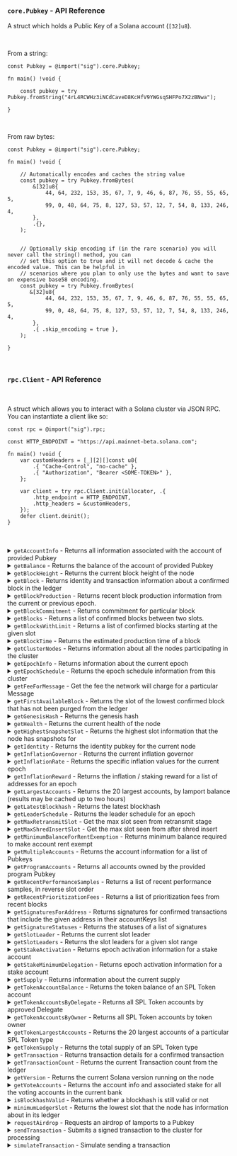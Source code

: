 
### `core.Pubkey` - API Reference

A struct which holds a Public Key of a Solana account (`[32]u8`).

<br/>

From a string:

```zig
const Pubkey = @import("sig").core.Pubkey;

fn main() !void {

    const pubkey = try Pubkey.fromString("4rL4RCWHz3iNCdCaveD8KcHfV9YWGsqSHFPo7X2zBNwa");

}
```

<br/>

From raw bytes:

```zig
const Pubkey = @import("sig").core.Pubkey;

fn main() !void {

    // Automatically encodes and caches the string value
    const pubkey = try Pubkey.fromBytes(
        &[32]u8{
            44, 64, 232, 153, 35, 67, 7, 9, 46, 6, 87, 76, 55, 55, 65, 5,
            99, 0, 48, 64, 75, 8, 127, 53, 57, 12, 7, 54, 8, 133, 246, 4,
        },
        .{},
    );


    // Optionally skip encoding if (in the rare scenario) you will never call the string() method, you can
    // set this option to true and it will not decode & cache the encoded value. This can be helpful in
    // scenarios where you plan to only use the bytes and want to save on expensive base58 encoding.
    const pubkey = try Pubkey.fromBytes(
       &[32]u8{
            44, 64, 232, 153, 35, 67, 7, 9, 46, 6, 87, 76, 55, 55, 65, 5,
            99, 0, 48, 64, 75, 8, 127, 53, 57, 12, 7, 54, 8, 133, 246, 4,
        },
        .{ .skip_encoding = true },
    );

}
```

<br/>

### `rpc.Client` - API Reference

<br/>

A struct which allows you to interact with a Solana cluster via JSON RPC. You can instantiate a client like so:

```zig
const rpc = @import("sig").rpc;

const HTTP_ENDPOINT = "https://api.mainnet-beta.solana.com";

fn main() !void {
    var customHeaders = [_][2][]const u8{
        .{ "Cache-Control", "no-cache" },
        .{ "Authorization", "Bearer <SOME-TOKEN>" },
    };

    var client = try rpc.Client.init(allocator, .{
        .http_endpoint = HTTP_ENDPOINT,
        .http_headers = &customHeaders,
    });
    defer client.deinit();
}
```

<br/>
<br/>

<details>
<summary><code>getAccountInfo</code> - Returns all information associated with the account of provided Pubkey</summary>
<br/>

**Params:** <code>(address: Pubkey, options: GetAccountInfoOptions)</code>
<br/>

**Options**
<br/>

```zig
const GetAccountInfoOptions = struct {
    commitment: ?types.Commitment = null,
    encoding: types.Encoding = .Base64,
};
```

**Usage**
<br/>

```zig
const std = @import("std");
const sig = @import("sig");
const rpc = sig.rpc;
const Pubkey = sig.core.Pubkey;


const allocator = std.heap.page_allocator;

pub fn main() !void {
    var client = try rpc.Client.init(allocator, .{ .http_endpoint = HTTP_ENDPOINT });
    defer client.deinit();

    const pubkey = try Pubkey.fromString("4rL4RCWHz3iNCdCaveD8KcHfV9YWGsqSHFPo7X2zBNwa");

    var resp = try client.getAccountInfo(pubkey, .{ .encoding = .Base64 });
    defer resp.deinit();

    if (resp.err()) |err| {
        std.log.err("error response: {any}", .{err});
        return;
    }

    std.log.debugf("Account info: {any}", .{resp.result().value.data});
}
```

</details>

<details>
<summary><code>getBalance</code> - Returns the balance of the account of provided Pubkey</summary>
<br/>

**Params:** <code>(pubkey: Pubkey)</code>

<br/>

**Usage**
<br/>

```zig
const std = @import("std");
const sig = @import("sig");
const rpc = sig.rpc;
const Pubkey = sig.core.Pubkey;


const allocator = std.heap.page_allocator;

pub fn main() !void {
    const pubkey = try Pubkey.fromString("4rL4RCWHz3iNCdCaveD8KcHfV9YWGsqSHFPo7X2zBNwa");

    var resp = try client.getBalance(pubkey);
    defer resp.deinit();

    if (resp.err()) |err| {
        std.log.err("error response: {any}", .{err});
        return;
    }

    std.log.debugf("balance info: {any}", .{resp.result().value});
}
```

</details>

<details>
<summary><code>getBlockHeight</code> - Returns the current block height of the node</summary>
<br/>

**Params:** <code>None</code>

<br/>

**Usage**
<br/>

```zig
const std = @import("std");
const sig = @import("sig");
const rpc = sig.rpc;


const allocator = std.heap.page_allocator;

pub fn main() !void {
    var client = try rpc.Client.init(allocator, .{ .http_endpoint = HTTP_ENDPOINT });
    defer client.deinit();

    var resp = try client.getBlockHeight();
    defer resp.deinit();

    if (resp.err()) |err| {
        std.log.err("error response: {any}", .{err});
        return;
    }

    std.log.debugf("block height: {any}", .{resp.result()});
}
```

</details>

<details>
<summary><code>getBlock</code> - Returns identity and transaction information about a confirmed block in the ledger</summary>
<br/>

**Params:** <code>(slot: u64, options: GetBlockOptions)</code>

<br/>

**Options**
<br/>

```zig
const GetBlockOptions = struct {
    commitment: ?types.Commitment = null,
    maxSupportedTransactionVersion: i64 = 0,
    transactionDetails: []const u8 = "full",
    rewards: bool = false,
    /// NOTE: must be json for now
    encoding: types.Encoding = .Json,
};
```

**Usage**
<br/>

```zig
const std = @import("std");
const sig = @import("sig");
const rpc = sig.rpc;


const allocator = std.heap.page_allocator;

pub fn main() !void {
    var client = try rpc.Client.init(allocator, .{ .http_endpoint = HTTP_ENDPOINT });
    defer client.deinit();

    var resp = try client.getBlock(500, .{});
    defer resp.deinit();

    if (resp.err()) |err| {
        std.log.err("error response: {any}", .{err});
        return;
    }

    std.log.debugf("block info: {any}", .{resp.result()});
}
```

</details>

<details>
<summary><code>getBlockProduction</code> - Returns recent block production information from the current or previous epoch.</summary>
<br/>

**Params:** <code>(options: GetBlockOptions)</code>

<br/>

**Options**
<br/>

```zig
const GetBlockProductionOptions = struct {
    commitment: ?types.Commitment = null,
    identity: ?[]const u8 = null,
    range: ?struct {
        firstSlot: u64,
        lastSlot: ?u64,
    } = null,
};
```

**Usage**
<br/>

```zig
const std = @import("std");
const sig = @import("sig");
const rpc = sig.rpc;


const allocator = std.heap.page_allocator;

pub fn main() !void {
    var client = try rpc.Client.init(allocator, .{ .http_endpoint = HTTP_ENDPOINT });
    defer client.deinit();

    var resp = try client.getBlockProduction(.{ .identity = "1EWZm7aZYxfZHbyiELXtTgN1yT2vU1HF9d8DWswX2Tp" });
    defer resp.deinit();

    if (resp.err()) |err| {
        std.log.err("error response: {any}", .{err});
        return;
    }

    std.log.debugf("block production info: {any}", .{resp.result()});
}
```

</details>

<details>
<summary><code>getBlockCommitment</code> - Returns commitment for particular block</summary>
<br/>

**Params:** <code>(slot: u64)</code>

<br/>

**Usage**
<br/>

```zig
const std = @import("std");
const sig = @import("sig");
const rpc = sig.rpc;


const allocator = std.heap.page_allocator;

pub fn main() !void {
    var client = try rpc.Client.init(allocator, .{ .http_endpoint = HTTP_ENDPOINT });
    defer client.deinit();

    var resp = try client.getBlockCommitment(400);
    defer resp.deinit();

    if (resp.err()) |err| {
        std.log.err("error response: {any}", .{err});
        return;
    }

    std.log.debugf("block commitment info: {any}", .{resp.result()});
}
```

</details>

<details>
<summary><code>getBlocks</code> - Returns a list of confirmed blocks between two slots.
</summary>
<br/>

**Params:** <code>(startSlot: u64, endSlot: ?u64, options: GetBlocksOptions)</code>

<br/>

**Options**
<br/>

```zig
const GetBlocksOptions = struct {
    commitment: ?types.Commitment = null,
};
```

**Usage**
<br/>

```zig
const std = @import("std");
const sig = @import("sig");
const rpc = sig.rpc;


const allocator = std.heap.page_allocator;

pub fn main() !void {
    var client = try rpc.Client.init(allocator, .{ .http_endpoint = HTTP_ENDPOINT });
    defer client.deinit();

    var resp = try client.getBlocks(400, 500, .{});
    defer resp.deinit();

    if (resp.err()) |err| {
        std.log.err("error response: {any}", .{err});
        return;
    }

    std.log.debugf("blocks: {any}", .{resp.result()});
}
```

</details>

<details>
<summary><code>getBlocksWithLimit</code> - Returns a list of confirmed blocks starting at the given slot</summary>
<br/>

**Params:** <code>(startSlot: u64, limit: ?u64, options: GetBlocksOptions)</code>

<br/>

**Options**
<br/>

```zig
const GetBlocksOptions = struct {
    commitment: ?types.Commitment = null,
};
```

**Usage**
<br/>

```zig
const std = @import("std");
const sig = @import("sig");
const rpc = sig.rpc;


const allocator = std.heap.page_allocator;

pub fn main() !void {
    var client = try rpc.Client.init(allocator, .{ .http_endpoint = HTTP_ENDPOINT });
    defer client.deinit();

    var resp = try client.getBlocksWithLimit(400, 25, .{});
    defer resp.deinit();

    if (resp.err()) |err| {
        std.log.err("error response: {any}", .{err});
        return;
    }

    std.log.debugf("blocks: {any}", .{resp.result()});
}
```

</details>

<details>
<summary><code>getBlockTime</code> - Returns the estimated production time of a block</summary>
<br/>

**Params:** <code>(slot: u64)</code>

<br/>

**Usage**
<br/>

```zig
const std = @import("std");
const sig = @import("sig");
const rpc = sig.rpc;


const allocator = std.heap.page_allocator;

pub fn main() !void {
    var client = try rpc.Client.init(allocator, .{ .http_endpoint = HTTP_ENDPOINT });
    defer client.deinit();

    var resp = try client.getBlockTime(163954396);
    defer resp.deinit();

    if (resp.err()) |err| {
        std.log.err("error response: {any}", .{err});
        return;
    }

    std.log.debugf("block time: {any}", .{resp.result()});
}
```

</details>

<details>
<summary><code>getClusterNodes</code> - Returns information about all the nodes participating in the cluster</summary>
<br/>

**Params:** <code>None</code>

<br/>

**Usage**
<br/>

```zig
const std = @import("std");
const sig = @import("sig");
const rpc = sig.rpc;


const allocator = std.heap.page_allocator;

pub fn main() !void {
    var client = try rpc.Client.init(allocator, .{ .http_endpoint = HTTP_ENDPOINT });
    defer client.deinit();

    var resp = try client.getClusterNodes();
    defer resp.deinit();

    if (resp.err()) |err| {
        std.log.err("error response: {any}", .{err});
        return;
    }

    std.log.debugf("cluster nodes: {any}", .{resp.result()});
}
```

</details>

<details>
<summary><code>getEpochInfo</code> - Returns information about the current epoch</summary>
<br/>

**Params:** <code>(options: GetEpochInfoOptions)</code>

<br/>

**Options**
<br/>

```zig
const GetEpochInfoOptions = struct {
    commitment: ?types.Commitment = null,
};
```

**Usage**
<br/>

```zig
const std = @import("std");
const sig = @import("sig");
const rpc = sig.rpc;


const allocator = std.heap.page_allocator;

pub fn main() !void {
    var client = try rpc.Client.init(allocator, .{ .http_endpoint = HTTP_ENDPOINT });
    defer client.deinit();

    var resp = try client.getEpochInfo(.{});
    defer resp.deinit();

    if (resp.err()) |err| {
        std.log.err("error response: {any}", .{err});
        return;
    }

    std.log.debugf("epoch info: {any}", .{resp.result()});
}
```

</details>

<details>
<summary><code>getEpochSchedule</code> - Returns the epoch schedule information from this cluster</summary>
<br/>

**Params:** <code>None</code>

<br/>

**Usage**
<br/>

```zig
const std = @import("std");
const sig = @import("sig");
const rpc = sig.rpc;


const allocator = std.heap.page_allocator;

pub fn main() !void {
    var client = try rpc.Client.init(allocator, .{ .http_endpoint = HTTP_ENDPOINT });
    defer client.deinit();

    var resp = try client.getEpochSchedule();
    defer resp.deinit();

    if (resp.err()) |err| {
        std.log.err("error response: {any}", .{err});
        return;
    }

    std.log.debugf("epoch schedule: {any}", .{resp.result()});
}
```

</details>

<details>
<summary><code>getFeeForMessage</code> - Get the fee the network will charge for a particular Message</summary>
<br/>

**Params:** <code>(message: []const u8, options: GetFeeForMessageOptions)</code>

<br/>

**Options**
<br/>

```zig
const GetFeeForMessageOptions = struct {
    commitment: ?types.Commitment = null,
};
```

**Usage**
<br/>

```zig
const std = @import("std");
const sig = @import("sig");
const rpc = sig.rpc;


const allocator = std.heap.page_allocator;

pub fn main() !void {
    var client = try rpc.Client.init(allocator, .{ .http_endpoint = HTTP_ENDPOINT });
    defer client.deinit();

    var resp = try client.getFeeForMessage("AQABAgIAAAAAAAAAAAAAAAAAAAAAAAAAAAAAAAAAAAAAAAAAAQAAAAAAAAAAAAAAAAAAAAAAAAAAAAAAAAAAAAAAAAAAAAAAAAAAAAAAAAAAAAAAAAAAAAAAAAAAAAAAAAAAAAEBAQAA", .{});
    defer resp.deinit();

    if (resp.err()) |err| {
        std.log.err("error response: {any}", .{err});
        return;
    }

    std.log.debugf("message fee info: {any}", .{resp.result()});
}
```

</details>

<details>
<summary><code>getFirstAvailableBlock</code> - Returns the slot of the lowest confirmed block that has not been purged from the ledger</summary>
<br/>

**Params:** <code>None</code>

<br/>

**Usage**
<br/>

```zig
const std = @import("std");
const sig = @import("sig");
const rpc = sig.rpc;


const allocator = std.heap.page_allocator;

pub fn main() !void {
    var client = try rpc.Client.init(allocator, .{ .http_endpoint = HTTP_ENDPOINT });
    defer client.deinit();

    var resp = try client.getFirstAvailableBlock();
    defer resp.deinit();

    if (resp.err()) |err| {
        std.log.err("error response: {any}", .{err});
        return;
    }

    std.log.debugf("first available block: {any}", .{resp.result()});
}
```

</details>

<details>
<summary><code>getGenesisHash</code> - Returns the genesis hash</summary>
<br/>

**Params:** <code>None</code>

<br/>

**Usage**
<br/>

```zig
const std = @import("std");
const sig = @import("sig");
const rpc = sig.rpc;


const allocator = std.heap.page_allocator;

pub fn main() !void {
    var resp = try client.getGenesisHash();
    defer resp.deinit();

    if (resp.err()) |err| {
        std.log.err("error response: {any}", .{err});
        return;
    }

    std.log.debugf("genesis hash: {any}", .{resp.result()});
}
```

</details>

<details>
<summary><code>getHealth</code> - Returns the current health of the node</summary>
<br/>

_NOTE:_ If one or more --known-validator arguments are provided to solana-validator - "ok" is returned when the node has within HEALTH_CHECK_SLOT_DISTANCE slots of the highest known validator, otherwise an error is returned. "ok" is always returned if no known validators are provided.

**Params:** <code>None</code>

<br/>

**Usage**
<br/>

```zig
const std = @import("std");
const sig = @import("sig");
const rpc = sig.rpc;


const allocator = std.heap.page_allocator;

pub fn main() !void {
    var client = try rpc.Client.init(allocator, .{ .http_endpoint = HTTP_ENDPOINT });
    defer client.deinit();

    var resp = try client.getHealth();
    defer resp.deinit();

    if (resp.err()) |err| {
        std.log.err("error response: {any}", .{err});
        return;
    }

    std.log.debugf("health: {any}", .{resp.result()});
}
```

</details>

<details>
<summary><code>getHighestSnapshotSlot</code> - Returns the highest slot information that the node has snapshots for</summary>
<br/>

_NOTE:_ This will find the highest full snapshot slot, and the highest incremental snapshot slot based on the full snapshot slot, if there is one.

**Params:** <code>None</code>

<br/>

**Usage**
<br/>

```zig
const std = @import("std");
const sig = @import("sig");
const rpc = sig.rpc;


const allocator = std.heap.page_allocator;

pub fn main() !void {
    var client = try rpc.Client.init(allocator, .{ .http_endpoint = HTTP_ENDPOINT });
    defer client.deinit();

    var resp = try client.getHighestSnapshotSlot();
    defer resp.deinit();

    if (resp.err()) |err| {
        std.log.err("error response: {any}", .{err});
        return;
    }

    std.log.debugf("snapshot info: {any}", .{resp.result()});
}
```

</details>

<details>
<summary><code>getIdentity</code> - Returns the identity pubkey for the current node</summary>
<br/>

**Params:** <code>None</code>

<br/>

**Usage**
<br/>

```zig
const std = @import("std");
const sig = @import("sig");
const rpc = sig.rpc;


const allocator = std.heap.page_allocator;

pub fn main() !void {
    var client = try rpc.Client.init(allocator, .{ .http_endpoint = HTTP_ENDPOINT });
    defer client.deinit();

    var resp = try client.getIdentity();
    defer resp.deinit();

    if (resp.err()) |err| {
        std.log.err("error response: {any}", .{err});
        return;
    }

    std.log.debugf("indentity info: {any}", .{resp.result()});
}
```

</details>

<details>
<summary><code>getInflationGovernor</code> - Returns the current inflation governor</summary>
<br/>

**Params:** <code>(options: GetInflationGovernorOptions)</code>

<br/>

**Options**
<br/>

```zig
const GetInflationGovernorOptions = struct {
    commitment: ?types.Commitment = null,
};
```

**Usage**
<br/>

```zig
const std = @import("std");
const sig = @import("sig");
const rpc = sig.rpc;


const allocator = std.heap.page_allocator;

pub fn main() !void {
    var client = try rpc.Client.init(allocator, .{ .http_endpoint = HTTP_ENDPOINT });
    defer client.deinit();

    var resp = try client.getInflationGovernor(.{});
    defer resp.deinit();

    if (resp.err()) |err| {
        std.log.err("error response: {any}", .{err});
        return;
    }

    std.log.debugf("inflation info: {any}", .{resp.result()});
}
```

</details>

<details>
<summary><code>getInflationRate</code> - Returns the specific inflation values for the current epoch</summary>
<br/>

**Params:** <code>None</code>

<br/>

**Usage**
<br/>

```zig
const std = @import("std");
const sig = @import("sig");
const rpc = sig.rpc;


const allocator = std.heap.page_allocator;

pub fn main() !void {
    var client = try rpc.Client.init(allocator, .{ .http_endpoint = HTTP_ENDPOINT });
    defer client.deinit();

    var resp = try client.getInflationRate();
    defer resp.deinit();

    if (resp.err()) |err| {
        std.log.err("error response: {any}", .{err});
        return;
    }

    std.log.debugf("inflation rate: {any}", .{resp.result()});
}
```

</details>

<details>
<summary><code>getInflationReward</code> - Returns the inflation / staking reward for a list of addresses for an epoch</summary>
<br/>

**Params:** <code>(accounts: []Pubkey, options: GetInflationRewardOptions)</code>

<br/>

**Options**
<br/>

```zig
const GetInflationRewardOptions = struct {
    commitment: ?types.Commitment = null,
    epoch: ?u64 = null,
    minContextSlot: ?u64 = null,
};
```

**Usage**
<br/>

```zig
const std = @import("std");
const sig = @import("sig");
const rpc = sig.rpc;


const allocator = std.heap.page_allocator;

pub fn main() !void {
    var client = try rpc.Client.init(allocator, .{ .http_endpoint = HTTP_ENDPOINT });
    defer client.deinit();

    var accounts = [2]Pubkey{
        try Pubkey.fromString(
            "6dmNQ5jwLeLk5REvio1JcMshcbvkYMwy26sJ8pbkvStu",
        ) ,
        try Pubkey.fromString(
            "BGsqMegLpV6n6Ve146sSX2dTjUMj3M92HnU8BbNRMhF2",
        ),
    };
    var resp = try client.getInflationReward(&accounts, .{});
    defer resp.deinit();

    if (resp.err()) |err| {
        std.log.err("error response: {any}", .{err});
        return;
    }

    std.log.debugf("inflation reward info: {any}", .{resp.result()});
}
```

</details>

<details>
<summary><code>getLargestAccounts</code> - Returns the 20 largest accounts, by lamport balance (results may be cached up to two hours)</summary>
<br/>

**Params:** <code>(options: GetLargestAccountsOptions)</code>

<br/>

**Options**
<br/>

```zig
const GetLargestAccountsOptions = struct {
    commitment: ?types.Commitment = null,
    filter: ?enum { Circulating, NonCirculating } = null,
};
```

**Usage**
<br/>

```zig
const std = @import("std");
const sig = @import("sig");
const rpc = sig.rpc;


const allocator = std.heap.page_allocator;

pub fn main() !void {
    var client = try rpc.Client.init(allocator, .{ .http_endpoint = HTTP_ENDPOINT });
    defer client.deinit();

    var resp = try client.getLargestAccounts(.{});
    defer resp.deinit();

    if (resp.err()) |err| {
        std.log.err("error response: {any}", .{err});
        return;
    }

    std.log.debugf("largest accounts: {any}", .{resp.result()});
}
```

</details>

<details>
<summary><code>getLatestBlockhash</code> - Returns the latest blockhash</summary>
<br/>
.

**Params:** <code>(options: GetLatestBlockhashOptions)</code>

<br/>

**Options**
<br/>

```zig
const GetLatestBlockhashOptions = struct {
    commitment: ?types.Commitment = null,
    minContextSlot: ?u64 = null,
};
```

**Usage**
<br/>

```zig
const std = @import("std");
const sig = @import("sig");
const rpc = sig.rpc;


const allocator = std.heap.page_allocator;

pub fn main() !void {
    var client = try rpc.Client.init(allocator, .{ .http_endpoint = HTTP_ENDPOINT });
    defer client.deinit();

    var resp = try client.getLatestBlockhash(.{});
    defer resp.deinit();

    if (resp.err()) |err| {
        std.log.err("error response: {any}", .{err});
        return;
    }

    std.log.debugf("latest blockhash: {any}", .{resp.result()});
}
```

</details>

<details>
<summary><code>getLeaderSchedule</code> - Returns the leader schedule for an epoch</summary>
<br/>

**Params:** <code>(epoch: ?u64, options: GetLeaderScheduleOptions)</code>

<br/>

**Options**
<br/>

```zig
const GetLeaderScheduleOptions = struct {
    commitment: ?types.Commitment = null,
    identity: ?[]const u8 = null,
};
```

**Usage**
<br/>

```zig
const std = @import("std");
const sig = @import("sig");
const rpc = sig.rpc;


const allocator = std.heap.page_allocator;

pub fn main() !void {
    var client = try rpc.Client.init(allocator, .{ .http_endpoint = HTTP_ENDPOINT });
    defer client.deinit();

    var resp = try client.getLeaderSchedule(null, .{ .identity = "GRmtMtAeSL8HgX1p815ATQjaYU4Sk7XCP21i4yoFd3KS" });
    // defer resp.deinit();

    if (resp.err()) |err| {
        std.log.err("error response: {any}", .{err});
        return;
    }

    std.log.debugf("leader schedule: {any}", .{resp.result()});
}
```

</details>

<details>
<summary><code>getMaxRetransmitSlot</code> - Get the max slot seen from retransmit stage</summary>
<br/>

**Params:** <code>None</code>

<br/>

**Usage**
<br/>

```zig
const std = @import("std");
const sig = @import("sig");
const rpc = sig.rpc;


const allocator = std.heap.page_allocator;

pub fn main() !void {
    var client = try rpc.Client.init(allocator, .{ .http_endpoint = HTTP_ENDPOINT });
    defer client.deinit();

    var resp = try client.getMaxRetransmitSlot();
    defer resp.deinit();

    if (resp.err()) |err| {
        std.log.err("error response: {any}", .{err});
        return;
    }

    std.log.debugf("max retransmit slot: {any}", .{resp.result()});
}
```

</details>

<details>
<summary><code>getMaxShredInsertSlot</code> - Get the max slot seen from after shred insert</summary>
<br/>

**Params:** <code>None</code>

<br/>

**Usage**
<br/>

```zig
const std = @import("std");
const sig = @import("sig");
const rpc = sig.rpc;


const allocator = std.heap.page_allocator;

pub fn main() !void {
    var client = try rpc.Client.init(allocator, .{ .http_endpoint = HTTP_ENDPOINT });
    defer client.deinit();

    var resp = try client.getMaxShredInsertSlot();
    defer resp.deinit();

    if (resp.err()) |err| {
        std.log.err("error response: {any}", .{err});
        return;
    }

    std.log.debugf("max shred insert slot: {any}", .{resp.result()});
}
```

</details>

<details>
<summary><code>getMinimumBalanceForRentExemption</code> - Returns minimum balance required to make account rent exempt</summary>
<br/>

**Params:** <code>(size: usize)</code>

<br/>

**Usage**
<br/>

```zig
const std = @import("std");
const sig = @import("sig");
const rpc = sig.rpc;


const allocator = std.heap.page_allocator;

pub fn main() !void {
    var client = try rpc.Client.init(allocator, .{ .http_endpoint = HTTP_ENDPOINT });
    defer client.deinit();

    var resp = try client.getMinimumBalanceForRentExemption(1000);
    defer resp.deinit();

    if (resp.err()) |err| {
        std.log.err("error response: {any}", .{err});
        return;
    }

    std.log.debugf("minimum balance: {any}", .{resp.result()});
}
```

</details>

<details>
<summary><code>getMultipleAccounts</code> - Returns the account information for a list of Pubkeys</summary>
<br/>

**Params:** <code>(pubkeys: []Pubkey, options: GetMultipleAccountsOptions)</code>

<br/>

**Options**
<br/>

```zig
const GetMultipleAccountsOptions = struct {
    commitment: ?types.Commitment = null,
    encoding: types.Encoding = .Base64,
};
```

**Usage**
<br/>

```zig
const std = @import("std");
const sig = @import("sig");
const rpc = sig.rpc;


const allocator = std.heap.page_allocator;

pub fn main() !void {
    var client = try rpc.Client.init(allocator, .{ .http_endpoint = HTTP_ENDPOINT });
    defer client.deinit();

    var accounts2 = [2]Pubkey{
        try Pubkey.fromString(
            "4rL4RCWHz3iNCdCaveD8KcHfV9YWGsqSHFPo7X2zBNwa",
        ),
        try Pubkey.fromString(
            "BGsqMegLpV6n6Ve146sSX2dTjUMj3M92HnU8BbNRMhF2",
        ),
    };
    var resp = try client.getMultipleAccounts(&accounts2, .{});
    defer resp.deinit();

    if (resp.err()) |err| {
        std.log.err("error response: {any}", .{err});
        return;
    }

    std.log.debugf("multiple accounts: {any}", .{resp.result()});
}
```

</details>

<details>
<summary><code>getProgramAccounts</code> - Returns all accounts owned by the provided program Pubkey</summary>
<br/>

**Params:** <code>(pubkeys: []Pubkey, options: GetMultipleAccountsOptions)</code>

<br/>

**Options**
<br/>

```zig
pub const GetProgramAccountsOptions = struct {
    commitment: ?types.Commitment = null,
    /// NOTE: this needs to base64 if want to convert to `core.Account` type
    encoding: types.Encoding = .Base64,
    minContextSlot: ?u64 = null,
    /// NOTE: needs to be true
    withContext: bool = true,
    dataSlice: ?DataSlice = null,
    filters: ?[]Filter = null,
};
```

**Usage**
<br/>

```zig
const std = @import("std");
const sig = @import("sig");
const rpc = sig.rpc;


const allocator = std.heap.page_allocator;

pub fn main() !void {
    var client = try rpc.Client.init(allocator, .{ .http_endpoint = HTTP_ENDPOINT });
    defer client.deinit();

    var filters = [1]Filter{.{ .memcmp = .{ .offset = 0, .bytes = "EPjFWdd5AufqSSqeM2qN1xzybapC8G4wEGGkZwyTDt1v" } }};
    var resp = try client.getProgramAccounts(
        try Pubkey.fromString("TokenkegQfeZyiNwAJbNbGKPFXCWuBvf9Ss623VQ5DA"),
        .{ .filters = &filters },
    );
    defer resp.deinit();

    if (resp.err()) |err| {
        std.log.err("error response: {any}", .{err});
        return;
    }

    std.log.debugf("program accounts: {any}", .{resp.result()});
}
```

</details>

<details>
<summary><code>getRecentPerformanceSamples</code> - Returns a list of recent performance samples, in reverse slot order</summary>
<br/>

_NOTE:_ Performance samples are taken every 60 seconds and include the number of transactions and slots that occur in a given time window.

**Params:** <code>(limit: ?u64)</code>

<br/>

**Usage**
<br/>

```zig
const std = @import("std");
const sig = @import("sig");
const rpc = sig.rpc;


const allocator = std.heap.page_allocator;

pub fn main() !void {
    var client = try rpc.Client.init(allocator, .{ .http_endpoint = HTTP_ENDPOINT });
    defer client.deinit();

    var resp = try client.getRecentPerformanceSamples(null);
    defer resp.deinit();

    if (resp.err()) |err| {
        std.log.err("error response: {any}", .{err});
        return;
    }

    std.log.debugf("recent performance samples: {any}", .{resp.result()});
}
```

</details>

<details>
<summary><code>getRecentPrioritizationFees</code> - Returns a list of prioritization fees from recent blocks</summary>
<br/>

**Params:** <code>(pubkeys: ?[]Pubkey)</code>

<br/>

**Usage**
<br/>

```zig
const std = @import("std");
const sig = @import("sig");
const rpc = sig.rpc;


const allocator = std.heap.page_allocator;

pub fn main() !void {
    var client = try rpc.Client.init(allocator, .{ .http_endpoint = HTTP_ENDPOINT });
    defer client.deinit();

    var resp = try client.getRecentPrioritizationFees(null);
    defer resp.deinit();

    if (resp.err()) |err| {
        std.log.err("error response: {any}", .{err});
        return;
    }

    std.log.debugf("recent prioritization fees: {any}", .{resp.result()});
}
```

</details>

<details>
<summary><code>getSignaturesForAddress</code> - Returns signatures for confirmed transactions that include the given address in their accountKeys list</summary>
<br/>

_NOTE:_ Returns signatures backwards in time from the provided signature or most recent confirmed block.

**Params:** <code>(pubkey: Pubkey, options: GetSignaturesForAddressOptions)</code>

<br/>

**Options**
<br/>

````zig
pub const GetSignaturesForAddressOptions = struct {
    commitment: ?types.Commitment = null,
    minContextSlot: ?u64 = null,
    limit: u32 = 1000,
    before: ?[]const u8 = null,
    until: ?[]const u8 = null,
};
```

**Usage**
<br/>

```zig
const std = @import("std");
const sig = @import("sig");
const rpc = sig.rpc;


const allocator = std.heap.page_allocator;

pub fn main() !void {
    var client = try rpc.Client.init(allocator, .{ .http_endpoint = HTTP_ENDPOINT });
    defer client.deinit();

    var resp = try client.getSignaturesForAddress(try Pubkey.fromString("4rL4RCWHz3iNCdCaveD8KcHfV9YWGsqSHFPo7X2zBNwa"), .{ .limit = 10 });
    defer resp.deinit();

    if (resp.err()) |err| {
        std.log.err("error response: {any}", .{err});
        return;
    }

    std.log.debugf("signatures: {any}", .{resp.result()});
}
````

</details>

<details>
<summary><code>getSignatureStatuses</code> - Returns the statuses of a list of signatures</summary>
<br/>

**Params:** <code>(pubkey: Pubkey, options: GetSignatureStatusesOptions)</code>

<br/>

**Options**
<br/>

```zig
const GetSignatureStatusesOptions = struct {
    searchTransactionHistory: bool = false,
};
```

**Usage**
<br/>

```zig
const std = @import("std");
const sig = @import("sig");
const rpc = sig.rpc;


const allocator = std.heap.page_allocator;

pub fn main() !void {
    var client = try rpc.Client.init(allocator, .{ .http_endpoint = HTTP_ENDPOINT });
    defer client.deinit();

    var signatures = [2][]const u8{
        "3oK4vMqnRbLhdNVq9Cb81JwHim4QaxvgcNEyA4jTySFFtFtBhJgmLwT3rMFAGakKHE9iMiymVNZsTbnrzNjuxXJc",
        "5fqHdfeY1GbshDFzTdybqDbR3mwj5tkgHEP28dFWFZDcvQkkJUynVWrsfMYip8SsfAaFYTFmRdeC3K1CQRC7Ukkb",
    };
    var resp = try client.getSignatureStatuses(&signatures, .{ .searchTransactionHistory = true });
    defer resp.deinit();

    if (resp.err()) |err| {
        std.log.err("error response: {any}", .{err});
        return;
    }

    std.log.debugf("signature statuses: {any}", .{resp.result()});
}
```

</details>

<details>
<summary><code>getSlotLeader</code> - Returns the current slot leader</summary>
<br/>

**Params:** <code>(options: GetSlotLeaderOptions)</code>

<br/>

**Options**
<br/>

```zig
const GetSlotLeaderOptions = struct {
    commitment: ?types.Commitment = null,
    minContextSlot: ?u64 = null,
};
```

**Usage**
<br/>

```zig
const std = @import("std");
const sig = @import("sig");
const rpc = sig.rpc;


const allocator = std.heap.page_allocator;

pub fn main() !void {
    var client = try rpc.Client.init(allocator, .{ .http_endpoint = HTTP_ENDPOINT });
    defer client.deinit();

    var resp = try client.getSlotLeader(.{});
    defer resp.deinit();

    if (resp.err()) |err| {
        std.log.err("error response: {any}", .{err});
        return;
    }

    std.log.debugf("slot leader: {any}", .{resp.result()});
}
```

</details>

<details>
<summary><code>getSlotLeaders</code> - Returns the slot leaders for a given slot range</summary>
<br/>

**Params:** <code>(startSlot: ?u64, limit: ?u64)</code>

<br/>

**Usage**
<br/>

```zig
const std = @import("std");
const sig = @import("sig");
const rpc = sig.rpc;


const allocator = std.heap.page_allocator;

pub fn main() !void {
    var client = try rpc.Client.init(allocator, .{ .http_endpoint = HTTP_ENDPOINT });
    defer client.deinit();

    var resp = try client.getSlotLeaders(193536000, 10);
    defer resp.deinit();

    if (resp.err()) |err| {
        std.log.err("error response: {any}", .{err});
        return;
    }

    std.log.debugf("slot leaders: {any}", .{resp.result()});
}
```

</details>

<details>
<summary><code>getStakeActivation</code> - Returns epoch activation information for a stake account</summary>
<br/>

**Params:** <code>(pubkey: Pubkey, options: GetStakeActivationOptions)</code>

<br/>

**Options**
<br/>

```zig
pub const GetStakeActivationOptions = struct {
    commitment: ?types.Commitment = null,
    minContextSlot: ?u64 = null,
    epoch: ?u64 = null,
};
```

**Usage**
<br/>

```zig
const std = @import("std");
const sig = @import("sig");
const rpc = sig.rpc;


const allocator = std.heap.page_allocator;

pub fn main() !void {
    var client = try rpc.Client.init(allocator, .{ .http_endpoint = HTTP_ENDPOINT });
    defer client.deinit();

    var resp = try client.getStakeActivation(try Pubkey.fromString(
        "CWrKSEDYhj6VHGocZowq2BUncKESqD7rdLTSrsoasTjU",
    ), .{});
    defer resp.deinit();

    if (resp.err()) |err| {
        std.log.err("error response: {any}", .{err});
        return;
    }

    std.log.debugf("stake activation: {any}", .{resp.result()});
}
```

</details>

<details>
<summary><code>getStakeMinimumDelegation</code> - Returns epoch activation information for a stake account</summary>
<br/>

**Params:** <code>(options: GetStakeMinimumDelegationOptions)</code>

<br/>

**Options**
<br/>

```zig
const GetStakeMinimumDelegationOptions = struct {
    commitment: ?types.Commitment = null,
};
```

**Usage**
<br/>

```zig
const std = @import("std");
const sig = @import("sig");
const rpc = sig.rpc;


const allocator = std.heap.page_allocator;

pub fn main() !void {
    var client = try rpc.Client.init(allocator, .{ .http_endpoint = HTTP_ENDPOINT });
    defer client.deinit();

    var resp = try client.getStakeMinimumDelegation(.{});
    defer resp.deinit();

    if (resp.err()) |err| {
        std.log.err("error response: {any}", .{err});
        return;
    }

    std.log.debugf("min stake delegation: {any}", .{resp.result()});
}
```

</details>

<details>
<summary><code>getSupply</code> - Returns information about the current supply</summary>
<br/>

**Params:** <code>(options: GetSupplyOptions)</code>

<br/>

**Options**
<br/>

```zig
const GetSupplyOptions = struct {
    commitment: ?types.Commitment = null,
    excludeNonCirculatingAccountsList: ?bool = null,
};
```

**Usage**
<br/>

```zig
const std = @import("std");
const sig = @import("sig");
const rpc = sig.rpc;


const allocator = std.heap.page_allocator;

pub fn main() !void {
    var client = try rpc.Client.init(allocator, .{ .http_endpoint = HTTP_ENDPOINT });
    defer client.deinit();

    var resp = try client.getSupply(.{ .excludeNonCirculatingAccountsList = false });
    defer resp.deinit();

    if (resp.err()) |err| {
        std.log.err("error response: {any}", .{err});
        return;
    }

    std.log.debugf("get supply: {any}", .{resp.result()});
}
```

</details>

<details>
<summary><code>getTokenAccountBalance</code> - Returns the token balance of an SPL Token account</summary>
<br/>

**Params:** <code>(pubkey: Pubkey, options: GetTokenAccountBalanceOptions)</code>

<br/>

**Options**
<br/>

```zig
const GetTokenAccountBalanceOptions = struct {
    commitment: ?types.Commitment = null,
};
```

**Usage**
<br/>

```zig
const std = @import("std");
const sig = @import("sig");
const rpc = sig.rpc;


const allocator = std.heap.page_allocator;

pub fn main() !void {
    var client = try rpc.Client.init(allocator, .{ .http_endpoint = HTTP_ENDPOINT });
    defer client.deinit();

    var pubkey = try Pubkey.fromString(
        "6A5NHCj1yF6urc9wZNe6Bcjj4LVszQNj5DwAWG97yzMu",
    );
    var resp = try client.getTokenAccountBalance(pubkey, .{});
    defer resp.deinit();

    if (resp.err()) |err| {
        std.log.err("error response: {any}", .{err});
        return;
    }

    std.log.debugf("token account balance: {any}", .{resp.result()});
}
```

</details>

<details>
<summary><code>getTokenAccountsByDelegate</code> - Returns all SPL Token accounts by approved Delegate</summary>
<br/>

**Params:** <code>(pubkey: Pubkey, mintOrProgramId: MintOrProgramIdParam, options: GetTokenAccountsByDelegateOptions)</code>

<br/>

**Options**
<br/>

```zig
const MintOrProgramIdParam = struct {
    mint: ?Pubkey = null,
    programId: ?Pubkey = null,
};

const GetTokenAccountsByDelegateOptions = struct {
    commitment: ?types.Commitment = null,
    encoding: types.Encoding = .Base64,
    minContextSlot: ?u64 = null,
    dataSlice: ?DataSlice = null,
};
```

**Usage**
<br/>

```zig
const std = @import("std");
const sig = @import("sig");
const rpc = sig.rpc;


const allocator = std.heap.page_allocator;

pub fn main() !void {
    var client = try rpc.Client.init(allocator, .{ .http_endpoint = HTTP_ENDPOINT });
    defer client.deinit();

    var programPubkey = try Pubkey.fromString(
        "TokenkegQfeZyiNwAJbNbGKPFXCWuBvf9Ss623VQ5DA",
    );
    var pubkey = try Pubkey.fromString(
        "CTz5UMLQm2SRWHzQnU62Pi4yJqbNGjgRBHqqp6oDHfF7",
    );
    var resp = try client.getTokenAccountsByDelegate(pubkey, .{ .programId = programPubkey }, .{});
    defer resp.deinit();

    if (resp.err()) |err| {
        std.log.err("error response: {any}", .{err});
        return;
    }

    std.log.debugf("token accounts: {any}", .{resp.result()});
}
```

</details>

<details>
<summary><code>getTokenAccountsByOwner</code> - Returns all SPL Token accounts by token owner</summary>
<br/>

**Params:** <code>(pubkey: Pubkey, mintOrProgramId: MintOrProgramIdParam, options: GetTokenAccountsByOwnerOptions)</code>

<br/>

**Options**
<br/>

```zig
const MintOrProgramIdParam = struct {
    mint: ?Pubkey = null,
    programId: ?Pubkey = null,
};

const GetTokenAccountsByOwnerOptions = struct {
    commitment: ?types.Commitment = null,
    encoding: types.Encoding = .Base64,
    minContextSlot: ?u64 = null,
    dataSlice: ?DataSlice = null,
};
```

**Usage**
<br/>

```zig
const std = @import("std");
const sig = @import("sig");
const rpc = sig.rpc;


const allocator = std.heap.page_allocator;

pub fn main() !void {
    var client = try rpc.Client.init(allocator, .{ .http_endpoint = HTTP_ENDPOINT });
    defer client.deinit();

    var mintPubkey = try Pubkey.fromString(
        "EPjFWdd5AufqSSqeM2qN1xzybapC8G4wEGGkZwyTDt1v",
    );
    var pubkey = try Pubkey.fromString(
        "CTz5UMLQm2SRWHzQnU62Pi4yJqbNGjgRBHqqp6oDHfF7",
    );
    var resp = try client.getTokenAccountsByOwner(pubkey, .{ .mint = mintPubkey }, .{});
    defer resp.deinit();

    if (resp.err()) |err| {
        std.log.err("error response: {any}", .{err});
        return;
    }

    std.log.debugf("token accounts: {any}", .{resp.result()});
}
```

</details>

<details>
<summary><code>getTokenLargestAccounts</code> - Returns the 20 largest accounts of a particular SPL Token type</summary>
<br/>

**Params:** <code>(pubkey: Pubkey, options: GetTokenLargestAccountsOptions)</code>

<br/>

**Options**
<br/>

```zig
const GetTokenLargestAccountsOptions = struct {
    commitment: ?types.Commitment = null,
};
```

**Usage**
<br/>

```zig
const std = @import("std");
const sig = @import("sig");
const rpc = sig.rpc;


const allocator = std.heap.page_allocator;

pub fn main() !void {
    var client = try rpc.Client.init(allocator, .{ .http_endpoint = HTTP_ENDPOINT });
    defer client.deinit();

    var mintPubkey = try Pubkey.fromString(
        "EPjFWdd5AufqSSqeM2qN1xzybapC8G4wEGGkZwyTDt1v",
    );
    var resp = try client.getTokenLargestAccounts(mintPubkey, .{});
    defer resp.deinit();

    if (resp.err()) |err| {
        std.log.err("error response: {any}", .{err});
        return;
    }

    std.log.debugf("token largest accounts: {any}", .{resp.result()});
}
```

</details>

<details>
<summary><code>getTokenSupply</code> - Returns the total supply of an SPL Token type</summary>
<br/>

**Params:** <code>(pubkey: Pubkey, options: GetTokenSupplyOptions)</code>

<br/>

**Options**
<br/>

```zig
const GetTokenSupplyOptions = struct {
    commitment: ?types.Commitment = null,
};
```

**Usage**
<br/>

```zig
const std = @import("std");
const sig = @import("sig");
const rpc = sig.rpc;


const allocator = std.heap.page_allocator;

pub fn main() !void {
    var client = try rpc.Client.init(allocator, .{ .http_endpoint = HTTP_ENDPOINT });
    defer client.deinit();

    var mintPubkey = try Pubkey.fromString(
        "EPjFWdd5AufqSSqeM2qN1xzybapC8G4wEGGkZwyTDt1v",
    );
    var resp = try client.getTokenSupply(mintPubkey, .{});
    defer resp.deinit();

    if (resp.err()) |err| {
        std.log.err("error response: {any}", .{err});
        return;
    }

    std.log.debugf("token supply: {any}", .{resp.result()});
}
```

</details>

<details>
<summary><code>getTransaction</code> - Returns transaction details for a confirmed transaction</summary>
<br/>

**Params:** <code>(signature: []const u8, options: GetTransactionOptions)</code>

<br/>

**Options**
<br/>

```zig
const GetTransactionOptions = struct {
    commitment: ?types.Commitment = null,
    maxSupportedTransactionVersion: u8 = 0,
    /// NOTE: must be Json for now
    encoding: types.Encoding = .Json,
};
```

**Usage**
<br/>

```zig
const std = @import("std");
const sig = @import("sig");
const rpc = sig.rpc;


const allocator = std.heap.page_allocator;

pub fn main() !void {
    var client = try rpc.Client.init(allocator, .{ .http_endpoint = HTTP_ENDPOINT });
    defer client.deinit();

    var txSig = "5UfDuX7WXY18keiz9mZ6zKkY8JyNuLDFz2QycQcr7skRkgVaNmo6tgFbsePRrX5C6crvycJ2A3txSdGgjPHvPbTZ";
    var resp = try client.getTransaction(txSig, .{});
    defer resp.deinit();

    if (resp.err()) |err| {
        std.log.err("error response: {any}", .{err});
        return;
    }

    std.log.debugf("transaction: {any}", .{resp.result()});
}
```

</details>

<details>
<summary><code>getTransactionCount</code> - Returns the current Transaction count from the ledger</summary>
<br/>

**Params:** <code>(options: GetTransactionOptions)</code>

<br/>

**Options**
<br/>

```zig
const GetTransactionCountOptions = struct {
    commitment: ?types.Commitment = null,
    minContextSlot: ?u64 = null,
};
```

**Usage**
<br/>

```zig
const std = @import("std");
const sig = @import("sig");
const rpc = sig.rpc;


const allocator = std.heap.page_allocator;

pub fn main() !void {
    var client = try rpc.Client.init(allocator, .{ .http_endpoint = HTTP_ENDPOINT });
    defer client.deinit();

    var resp = try client.getTransactionCount(.{});
    defer resp.deinit();

    if (resp.err()) |err| {
        std.log.err("error response: {any}", .{err});
        return;
    }

    std.log.debugf("transaction count: {any}", .{resp.result()});
}
```

</details>

<details>
<summary><code>getVersion</code> - Returns the current Solana version running on the node</summary>
<br/>

**Params:** <code>None</code>

<br/>

**Usage**
<br/>

```zig
const std = @import("std");
const sig = @import("sig");
const rpc = sig.rpc;


const allocator = std.heap.page_allocator;

pub fn main() !void {
    var client = try rpc.Client.init(allocator, .{ .http_endpoint = HTTP_ENDPOINT });
    defer client.deinit();

    var resp = try client.getVersion();
    defer resp.deinit();

    if (resp.err()) |err| {
        std.log.err("error response: {any}", .{err});
        return;
    }

    std.log.debugf("version: {any}", .{resp.result()});
}
```

</details>

<details>
<summary><code>getVoteAccounts</code> - Returns the account info and associated stake for all the voting accounts in the current bank</summary>
<br/>

**Params:** <code>(options: GetVoteAccountsOptions)</code>

<br/>

**Options**
<br/>

```zig
const GetVoteAccountsOptions = struct {
    commitment: ?types.Commitment = null,
    votePubkey: ?Pubkey = null,
    keepUnstakedDelinquents: ?bool = false,
    delinquentSlotDistance: ?u64 = 0,
};
```

**Usage**
<br/>

```zig
const std = @import("std");
const sig = @import("sig");
const rpc = sig.rpc;


const allocator = std.heap.page_allocator;

pub fn main() !void {
    var client = try rpc.Client.init(allocator, .{ .http_endpoint = HTTP_ENDPOINT });
    defer client.deinit();

    var votePubkey = try Pubkey.fromString(
        "CertusDeBmqN8ZawdkxK5kFGMwBXdudvWHYwtNgNhvLu",
    );
    var resp = try client.getVoteAccounts(.{ .votePubkey = votePubkey });
    defer resp.deinit();

    if (resp.err()) |err| {
        std.log.err("error response: {any}", .{err});
        return;
    }

    std.log.debugf("vote accounts: {any}", .{resp.result()});
}
```

</details>

<details>
<summary><code>isBlockhashValid</code> - Returns whether a blockhash is still valid or not</summary>
<br/>

**Params:** <code>(blockhash: []const u8, options: IsBlockhashValidOptions)</code>

<br/>

**Options**
<br/>

```zig
pub const IsBlockhashValidOptions = struct {
    commitment: ?types.Commitment = null,
    minContextSlot: ?u64 = null,
};
```

**Usage**
<br/>

```zig
const std = @import("std");
const sig = @import("sig");
const rpc = sig.rpc;


const allocator = std.heap.page_allocator;

pub fn main() !void {
    var client = try rpc.Client.init(allocator, .{ .http_endpoint = HTTP_ENDPOINT });
    defer client.deinit();

    var resp = try client.isBlockhashValid("AaPs8sYJjnDLMMAADYj2fPyDyNzp9to9v4J6c5gevxpX", .{});
    defer resp.deinit();

    if (resp.err()) |err| {
        std.log.err("error response: {any}", .{err});
        return;
    }

    std.log.debugf("blockhash valid: {any}", .{resp.result()});
}
```

</details>

<details>
<summary><code>minimumLedgerSlot</code> - Returns the lowest slot that the node has information about in its ledger</summary>
<br/>

**Params:** <code>None</code>

<br/>

**Usage**
<br/>

```zig
const std = @import("std");
const sig = @import("sig");
const rpc = sig.rpc;


const allocator = std.heap.page_allocator;

pub fn main() !void {
    var client = try rpc.Client.init(allocator, .{ .http_endpoint = HTTP_ENDPOINT });
    defer client.deinit();

    var resp = try client.minimumLedgerSlot();
    defer resp.deinit();

    if (resp.err()) |err| {
        std.log.err("error response: {any}", .{err});
        return;
    }

    std.log.debugf("minimum ledger slot: {any}", .{resp.result()});
}
```

</details>

<details>
<summary><code>requestAirdrop</code> - Requests an airdrop of lamports to a Pubkey</summary>
<br/>

**Params:** <code>(pubkey: Pubkey, lamports: u64, options: RequestAirdropOptions)</code>

<br/>

**Options**
<br/>

```zig
const RequestAirdropOptions = struct {
    commitment: ?types.Commitment = null,
};
```

**Usage**
<br/>

```zig
const std = @import("std");
const sig = @import("sig");
const rpc = sig.rpc;


const allocator = std.heap.page_allocator;

pub fn main() !void {
    var client = try rpc.Client.init(allocator, .{ .http_endpoint = HTTP_ENDPOINT });
    defer client.deinit();

    var pubkey = try Pubkey.fromString(
        "Bvg7GuhqwNmV2JVyeZjhAcTPFqPktfmq25VBaZipozda",
    );
    var resp = try client.requestAirdrop(pubkey, 10000, .{});
    defer resp.deinit();

    if (resp.err()) |err| {
        std.log.err("error response: {any}", .{err});
        return;
    }

    std.log.debugf("airdrop result: {any}", .{resp.result()});
}
```

</details>

<details>
<summary><code>sendTransaction</code> - Submits a signed transaction to the cluster for processing</summary>
<br/>

_NOTE:_
This method does not alter the transaction in any way; it relays the transaction created by clients to the node as-is.

If the node's rpc service receives the transaction, this method immediately succeeds, without waiting for any confirmations. A successful response from this method does not guarantee the transaction is processed or confirmed by the cluster.

While the rpc service will reasonably retry to submit it, the transaction could be rejected if transaction's recent_blockhash expires before it lands.

Use getSignatureStatuses to ensure a transaction is processed and confirmed.

Before submitting, the following preflight checks are performed:

The transaction signatures are verified
The transaction is simulated against the bank slot specified by the preflight commitment. On failure an error will be returned. Preflight checks may be disabled if desired. It is recommended to specify the same commitment and preflight commitment to avoid confusing behavior.
The returned signature is the first signature in the transaction, which is used to identify the transaction (transaction id). This identifier can be easily extracted from the transaction data before submission.

**Params:** <code>(encoded: []const u8)</code>

<br/>

**Usage**
<br/>

```zig
const std = @import("std");
const sig = @import("sig");
const rpc = sig.rpc;


const allocator = std.heap.page_allocator;

pub fn main() !void {
    var client = try rpc.Client.init(allocator, .{ .http_endpoint = HTTP_ENDPOINT });
    defer client.deinit();

    var resp = try client.sendTransaction(
        "4hXTCkRzt9WyecNzV1XPgCDfGAZzQKNxLXgynz5QDuWWPSAZBZSHptvWRL3BjCvzUXRdKvHL2b7yGrRQcWyaqsaBCncVG7BFggS8w9snUts67BSh3EqKpXLUm5UMHfD7ZBe9GhARjbNQMLJ1QD3Spr6oMTBU6EhdB4RD8CP2xUxr2u3d6fos36PD98XS6oX8TQjLpsMwncs5DAMiD4nNnR8NBfyghGCWvCVifVwvA8B8TJxE1aiyiv2L429BCWfyzAme5sZW8rDb14NeCQHhZbtNqfXhcp2tAnaAT",
        .{},
    );
    defer resp.deinit();

    if (resp.err()) |err| {
        std.log.err("error response: {any}", .{err});
        return;
    }

    std.log.debugf("tx signature: {any}", .{resp.result()});
}
```

</details>

<details>
<summary><code>simulateTransaction</code> - Simulate sending a transaction</summary>
<br/>

**Params:** <code>(encoded: []const u8, options: SimulateTransactionOptions)</code>

<br/>

**Options**
<br/>

```zig
const SimulateTransactionOptions = struct {
    commitment: ?types.Commitment = null,
    /// NOTE: must be base64 for now
    encoding: types.Encoding = .Base64,
    sigVerify: ?bool = null,
    replaceRecentBlockhash: ?[]const u8 = null,
    minContextSlot: ?u64 = null,
    accounts: ?struct {
        addresses: []Pubkey,
        /// NOTE: must be base64 for now
        encoding: types.Encoding = .Base64,
    } = null,
};
```

**Usage**
<br/>

```zig
const std = @import("std");
const sig = @import("sig");
const rpc = sig.rpc;


const allocator = std.heap.page_allocator;

pub fn main() !void {
    var client = try rpc.Client.init(allocator, .{ .http_endpoint = HTTP_ENDPOINT });
    defer client.deinit();

    var resp = try client.simulateTransaction(
        "AdYOLBh+RlElmqIY08YZ4OvkWzmGz5ccQLKOENWccchuSluWO7ZTy6B4x/A/WJAFvSFfUhXEcG/PZajL5EmZBQMBAAEDb3Q4CUF/hTg/MgAsYv45KRoWu+9GafjMndSktv5KzQ3fydC+bF4RL7cMFn8iCnd9sKVJp3K3PwOxVZ3agBBUWAAAAAAAAAAAAAAAAAAAAAAAAAAAAAAAAAAAAAAAAAAAjkczsB8wv5yFAgAKUdvb4irHybi2IEEHJcAJrfdhMfgBAgIAAQwCAAAAgJaYAAAAAAA=",
        .{},
    );
    defer resp.deinit();

    if (resp.err()) |err| {
        std.log.err("error response: {any}", .{err});
        return;
    }

    std.log.debugf("simulate tx info: {any}", .{resp.result()});
}
```

</details>

